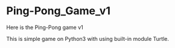 # Ping-Pong_Game_v1
Here is the Ping-Pong game v1

This is simple game on Python3 with using built-in module Turtle.
